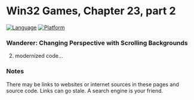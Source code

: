 # Win32 Games, Chapter 23, part 2
[![Language](https://img.shields.io/badge/Language%20-C++-blue.svg)](https://github.com/GeorgePimpleton/Win32-games/)
[![Platform](https://img.shields.io/badge/Platform%20-Win32-blue.svg)](https://github.com/GeorgePimpleton/Win32-games/)

### Wanderer: Changing Perspective with Scrolling Backgrounds
2. modernized code...

### Notes
There may be links to websites or internet sources in these pages and source code. Links can go stale. A search engine is your friend.
